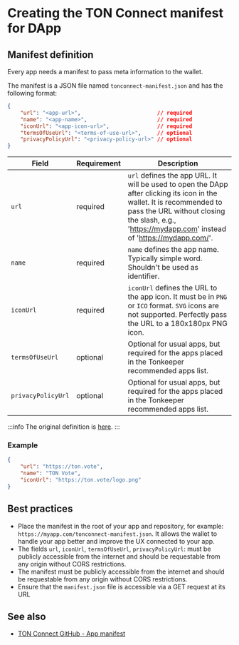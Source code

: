 
# Creating the TON Connect manifest for DApp

## Manifest definition 

Every app needs a manifest to pass meta information to the wallet. 

The manifest is a JSON file named `tonconnect-manifest.json` and has the following format:

```json
{
    "url": "<app-url>",                        // required
    "name": "<app-name>",                      // required
    "iconUrl": "<app-icon-url>",               // required
    "termsOfUseUrl": "<terms-of-use-url>",     // optional
    "privacyPolicyUrl": "<privacy-policy-url>" // optional
}
```

|Field|Requirement| Description                                                                                                                                                                                                      |
|---|---|------------------------------------------------------------------------------------------------------------------------------------------------------------------------------------------------------------------|
|`url` |required| `url` defines the app URL.  It will be used to open the DApp after clicking its icon in the wallet. It is recommended to pass the URL without closing the slash, e.g., 'https://mydapp.com' instead of 'https://mydapp.com/'. |
| `name`|required| `name` defines the app name. Typically simple word. Shouldn't be used as identifier.                                                                                                                             |
| `iconUrl`| required | `iconUrl` defines the URL to the app icon. It must be in `PNG` or `ICO` format. `SVG` icons are not supported. Perfectly pass the URL to a 180x180px PNG icon.                                                                   |
| `termsOfUseUrl` |optional| Optional for usual apps, but required for the apps placed in the Tonkeeper recommended apps list.                                                                                                       |
| `privacyPolicyUrl` | optional | Optional for usual apps, but required for the apps placed in the Tonkeeper recommended apps list.                                                                                                       |

:::info
The original definition is [here](https://github.com/ton-blockchain/ton-connect/blob/main/requests-responses.md#app-manifest).
:::

### Example

```json
{
    "url": "https://ton.vote",
    "name": "TON Vote",
    "iconUrl": "https://ton.vote/logo.png"
}
```
## Best practices

- Place the manifest in the root of your app and repository, for example: `https://myapp.com/tonconnect-manifest.json`. It allows the wallet to handle your app better and improve the UX connected to your app.
- The fields `url`, `iconUrl`, `termsOfUseUrl`, `privacyPolicyUrl`: must be publicly accessible from the internet and should be requestable from any origin without CORS restrictions.
- The manifest must be publicly accessible from the internet and should be requestable from any origin without CORS restrictions.
- Ensure that the `manifest.json` file is accessible via a GET request at its URL

## See also
- [TON Connect GitHub - App manifest](https://github.com/ton-blockchain/ton-connect/blob/main/requests-responses.md#app-manifest)
